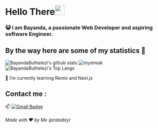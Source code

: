 <h1 align="left">Hello There<img src="https://github.com/souvikguria98/souvikguria98/blob/master/Hi.gif" width="30"> </h1>

### :smiley_cat: I am Bayanda, a passionate Web Developer and aspiring software Engineer.

## By the way here are some of my statistics 🚀
![BayandaButhelezi's github stats](https://github-readme-stats.vercel.app/api?username=BayandaButhelezi&show_icons=true&theme=tokyonight)
<img src="https://github-readme-streak-stats.herokuapp.com/?user=BayandaButhelezi&theme=tokyonight" alt="mystreak"/>
![BayandaButhelezi's Top Langs](https://github-readme-stats.vercel.app/api/top-langs/?username=BayandaButhelezi&theme=tokyonight&layout=compact)

🌱 I’m currently learning Remix and Next.js

## Contact me : 
📫 [![Gmail Badge](https://img.shields.io/badge/-bayandafedrickbuthelezi10@gmail.com-blue?style=flat-roundedrectangle&logo=Gmail&logoColor=white&link=mailto:bayandafedrickbuthelezi10@gmail.com)](bayandafedrickbuthelezi10@gmail.com)


<h6 align="left">Made with ❤️ by Me (probably)</h6>
